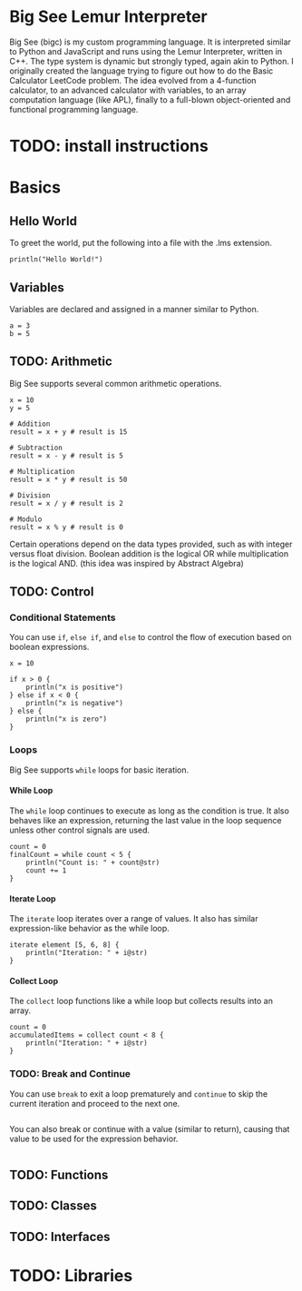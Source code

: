 # Big See Lemur Interpreter

Big See (bigc) is my custom programming language.
It is interpreted similar to Python and JavaScript and runs using the Lemur Interpreter, written in C++.
The type system is dynamic but strongly typed, again akin to Python.
I originally created the language trying to figure out how to do the Basic Calculator LeetCode problem.
The idea evolved from a 4-function calculator, to an advanced calculator with variables, to an array computation language (like APL), finally to a full-blown object-oriented and functional programming language.

# TODO: install instructions

# Basics

## Hello World

To greet the world, put the following into a file with the .lms extension.

```
println("Hello World!")
```

## Variables

Variables are declared and assigned in a manner similar to Python.

```
a = 3
b = 5
```

## TODO: Arithmetic

Big See supports several common arithmetic operations.

```
x = 10
y = 5

# Addition
result = x + y # result is 15

# Subtraction
result = x - y # result is 5

# Multiplication
result = x * y # result is 50

# Division
result = x / y # result is 2

# Modulo
result = x % y # result is 0
```

Certain operations depend on the data types provided, such as with integer versus float division.
Boolean addition is the logical OR while multiplication is the logical AND. (this idea was inspired by Abstract Algebra)

## TODO: Control

### Conditional Statements

You can use `if`, `else if`, and `else` to control the flow of execution based on boolean expressions.

```
x = 10

if x > 0 {
    println("x is positive")
} else if x < 0 {
    println("x is negative")
} else {
    println("x is zero")
}
```

### Loops

Big See supports `while` loops for basic iteration.

#### While Loop

The `while` loop continues to execute as long as the condition is true.
It also behaves like an expression, returning the last value in the loop sequence unless other control signals are used.

```
count = 0
finalCount = while count < 5 {
    println("Count is: " + count@str)
    count += 1
}
```

#### Iterate Loop

The `iterate` loop iterates over a range of values.
It also has similar expression-like behavior as the while loop.

```
iterate element [5, 6, 8] {
    println("Iteration: " + i@str)
}
```

#### Collect Loop

The `collect` loop functions like a while loop but collects results into an array.

```
count = 0
accumulatedItems = collect count < 8 {
    println("Iteration: " + i@str)
}
```

### TODO: Break and Continue

You can use `break` to exit a loop prematurely and `continue` to skip the current iteration and proceed to the next one.

```

```

You can also break or continue with a value (similar to return), causing that value to be used for the expression behavior.

```

```

## TODO: Functions

## TODO: Classes

## TODO: Interfaces

# TODO: Libraries
